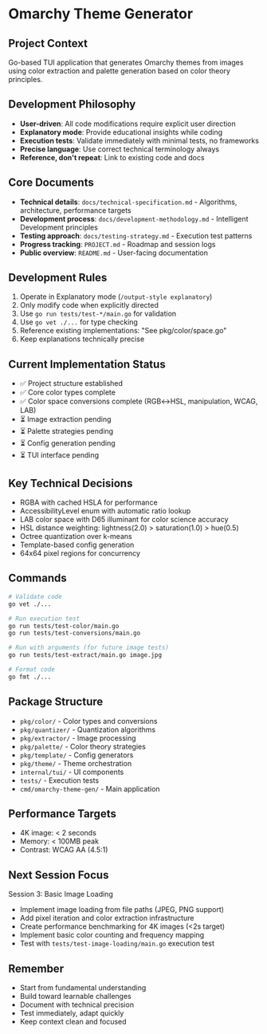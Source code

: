 # Omarchy Theme Generator

## Project Context
Go-based TUI application that generates Omarchy themes from images using color extraction and palette generation based on color theory principles.

## Development Philosophy
- **User-driven**: All code modifications require explicit user direction
- **Explanatory mode**: Provide educational insights while coding
- **Execution tests**: Validate immediately with minimal tests, no frameworks
- **Precise language**: Use correct technical terminology always
- **Reference, don't repeat**: Link to existing code and docs

## Core Documents
- **Technical details**: `docs/technical-specification.md` - Algorithms, architecture, performance targets
- **Development process**: `docs/development-methodology.md` - Intelligent Development principles
- **Testing approach**: `docs/testing-strategy.md` - Execution test patterns
- **Progress tracking**: `PROJECT.md` - Roadmap and session logs
- **Public overview**: `README.md` - User-facing documentation

## Development Rules
1. Operate in Explanatory mode (`/output-style explanatory`)
2. Only modify code when explicitly directed
3. Use `go run tests/test-*/main.go` for validation
4. Use `go vet ./...` for type checking
5. Reference existing implementations: "See pkg/color/space.go"
6. Keep explanations technically precise

## Current Implementation Status
- ✅ Project structure established
- ✅ Core color types complete
- ✅ Color space conversions complete (RGB↔HSL, manipulation, WCAG, LAB)
- ⏳ Image extraction pending
- ⏳ Palette strategies pending
- ⏳ Config generation pending
- ⏳ TUI interface pending

## Key Technical Decisions
- RGBA with cached HSLA for performance
- AccessibilityLevel enum with automatic ratio lookup
- LAB color space with D65 illuminant for color science accuracy
- HSL distance weighting: lightness(2.0) > saturation(1.0) > hue(0.5)
- Octree quantization over k-means
- Template-based config generation
- 64x64 pixel regions for concurrency

## Commands
```bash
# Validate code
go vet ./...

# Run execution test
go run tests/test-color/main.go
go run tests/test-conversions/main.go

# Run with arguments (for future image tests)
go run tests/test-extract/main.go image.jpg

# Format code
go fmt ./...
```

## Package Structure
- `pkg/color/` - Color types and conversions
- `pkg/quantizer/` - Quantization algorithms
- `pkg/extractor/` - Image processing
- `pkg/palette/` - Color theory strategies
- `pkg/template/` - Config generators
- `pkg/theme/` - Theme orchestration
- `internal/tui/` - UI components
- `tests/` - Execution tests
- `cmd/omarchy-theme-gen/` - Main application

## Performance Targets
- 4K image: < 2 seconds
- Memory: < 100MB peak
- Contrast: WCAG AA (4.5:1)

## Next Session Focus
Session 3: Basic Image Loading
- Implement image loading from file paths (JPEG, PNG support)
- Add pixel iteration and color extraction infrastructure  
- Create performance benchmarking for 4K images (<2s target)
- Implement basic color counting and frequency mapping
- Test with `tests/test-image-loading/main.go` execution test

## Remember
- Start from fundamental understanding
- Build toward learnable challenges
- Document with technical precision
- Test immediately, adapt quickly
- Keep context clean and focused
